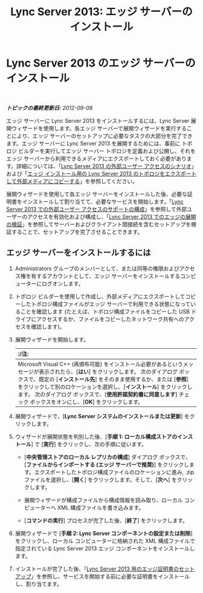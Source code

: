 ﻿---
title: 'Lync Server 2013: エッジ サーバーのインストール'
TOCTitle: エッジ サーバーのインストール
ms:assetid: 1655ab69-3899-4ee4-a1cc-8243bc1bfa0f
ms:mtpsurl: https://technet.microsoft.com/ja-jp/library/Gg398230(v=OCS.15)
ms:contentKeyID: 48271375
ms.date: 05/19/2016
mtps_version: v=OCS.15
ms.translationtype: HT
---

# Lync Server 2013 のエッジ サーバーのインストール

 

_**トピックの最終更新日:** 2012-09-08_

エッジ サーバーに Lync Server 2013 をインストールするには、Lync Server 展開ウィザードを使用します。各エッジ サーバーで展開ウィザードを実行することにより、エッジ サーバーのセットアップに必要なタスクの大部分を完了できます。エッジ サーバーに Lync Server 2013 を展開するためには、事前に トポロジ ビルダーを実行してエッジ サーバー トポロジを定義および公開し、それをエッジ サーバーから利用できるメディアにエクスポートしておく必要があります。詳細については、「[Lync Server 2013 の外部ユーザー アクセスのシナリオ](lync-server-2013-scenarios-for-external-user-access.md)」および「[エッジ インストール用の Lync Server 2013 のトポロジをエクスポートして外部メディアにコピーする](lync-server-2013-export-your-topology-and-copy-it-to-external-media-for-edge-installation.md)」を参照してください。

展開ウィザードを使用して各エッジ サーバーをインストールした後、必要な証明書をインストールして割り当てて、必要なサービスを開始します。「[Lync Server 2013 での外部ユーザー アクセスのサポートの構成](lync-server-2013-configuring-support-for-external-user-access.md)」を参照して外部ユーザーのアクセスを有効化および構成し、「[Lync Server 2013 でのエッジの展開の検証](lync-server-2013-verifying-your-edge-deployment.md)」を参照してサーバーおよびクライアント間接続を含むセットアップを検証することで、セットアップを完了させることできます。

## エッジ サーバーをインストールするには

1.  Administrators グループのメンバーとして、または同等の権限およびアクセス権を有するアカウントとして、エッジ サーバーをインストールするコンピューターにログオンします。

2.  トポロジ ビルダーを使用して作成し、外部メディアにエクスポートしてコピーしたトポロジ構成ファイルがエッジ サーバーで利用できる状態になっていることを確認します (たとえば、トポロジ構成ファイルをコピーした USB ドライブにアクセスするか、ファイルをコピーしたネットワーク共有へのアクセスを確認します)。

3.  展開ウィザードを開始します。
    
    <table>
    <thead>
    <tr class="header">
    <th><img src="images/Gg412781.note(OCS.15).gif" title="note" alt="note" />注:</th>
    </tr>
    </thead>
    <tbody>
    <tr class="odd">
    <td>Microsoft Visual C++ (再頒布可能) をインストール必要があるというメッセージが表示されたら、[<strong>はい</strong>] をクリックします。 次のダイアログ ボックスで、既定の [<strong>インストール先</strong>] をそのまま使用するか、または [<strong>参照</strong>] をクリックして別のロケーションを選択し、[<strong>インストール</strong>] をクリックします。 次のダイアログ ボックスで、[<strong>使用許諾契約書に同意します</strong>] チェック ボックスをオンにし、[<strong>OK</strong>] をクリックします。</td>
    </tr>
    </tbody>
    </table>


4.  展開ウィザードで、\[**Lync Server システムのインストールまたは更新**\] をクリックします。

5.  ウィザードが展開状態を判別した後、\[**手順 1: ローカル構成ストアのインストール**\] で \[**実行**\] をクリックし、次の手順に従います。
    
      - \[**中央管理ストアのローカル レプリカの構成**\] ダイアログ ボックスで、\[**ファイルからインポートする (エッジ サーバーで推奨)**\] をクリックします。エクスポートしたトポロジ構成ファイルのロケーションに進み, .zip ファイルを選択し、\[**開く**\] をクリックします。そして、\[**次へ**\] をクリックします。
    
      - 展開ウィザードが構成ファイルから構成情報を読み取り、ローカル コンピューターへ XML 構成ファイルを書き込みます。
    
      - \[**コマンドの実行**\] プロセスが完了した後、\[**終了**\] をクリックします。

6.  展開ウィザードで \[**手順 2: Lync Server コンポーネントの設定または削除**\] をクリックし、ローカル コンピューターに格納された XML 構成ファイルで指定されている Lync Server 2013 エッジ コンポーネントをインストールします。

7.  インストールが完了した後、「[Lync Server 2013 用のエッジ証明書のセットアップ](lync-server-2013-set-up-edge-certificates.md)」を参照し、サービスを開始する前に必要な証明書をインストールし、割り当てます。

